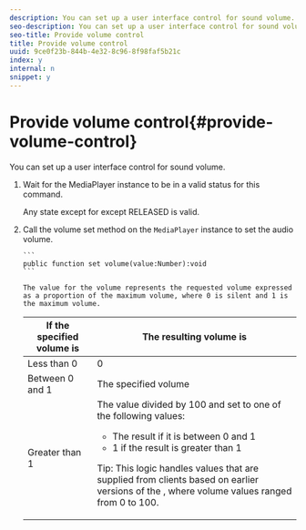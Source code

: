 ```yaml
---
description: You can set up a user interface control for sound volume.
seo-description: You can set up a user interface control for sound volume.
seo-title: Provide volume control
title: Provide volume control
uuid: 9ce0f23b-844b-4e32-8c96-8f98faf5b21c
index: y
internal: n
snippet: y
---
```


# Provide volume control{#provide-volume-control}

You can set up a user interface control for sound volume.

1. Wait for the MediaPlayer instance to be in a valid status for this command.

   Any state except for except RELEASED is valid.
1. Call the volume set method on the `MediaPlayer` instance to set the audio volume.

       ```    
       public function set volume(value:Number):void
       ```

       The value for the volume represents the requested volume expressed as a proportion of the maximum volume, where 0 is silent and 1 is the maximum volume.

    <table id="table_144A2B1260374FBE8D976194F602DDC7"> 
 <thead> 
  <tr> 
   <th colname="col1" class="entry"> If the specified volume is </th> 
   <th colname="col2" class="entry"> The resulting volume is </th> 
  </tr> 
 </thead>
 <tbody> 
  <tr> 
   <td colname="col1"> Less than 0 </td> 
   <td colname="col2"> 0 </td> 
  </tr> 
  <tr> 
   <td colname="col1"> Between 0 and 1 </td> 
   <td colname="col2"> The specified volume </td> 
  </tr> 
  <tr> 
   <td colname="col1"> Greater than 1 </td> 
   <td colname="col2"> The value divided by 100 and set to one of the following values: 
    <ul id="ul_8C2282F0EDC44A408820F5768709214F"> 
     <li id="li_B00BC6F4812D4000891358F762C8E492">The result if it is between 0 and 1 </li> 
     <li id="li_03B7F30662554F299320040CAC2DEB7A">1 if the result is greater than 1 </li> 
    </ul> <p>Tip:  This logic handles values that are supplied from clients based on earlier versions of the 
     <ph conkeyref="phrases/primetime-sdk-name" />, where volume values ranged from 0 to 100. </p> </td> 
  </tr> 
 </tbody> 
</table>


